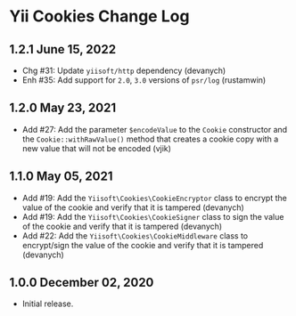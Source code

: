 # Yii Cookies Change Log

## 1.2.1 June 15, 2022

- Chg #31: Update `yiisoft/http` dependency (devanych)
- Enh #35: Add support for `2.0`, `3.0` versions of `psr/log` (rustamwin)

## 1.2.0 May 23, 2021

- Add #27: Add the parameter `$encodeValue` to the `Cookie` constructor and the `Cookie::withRawValue()` method 
  that creates a cookie copy with a new value that will not be encoded (vjik)


## 1.1.0 May 05, 2021

- Add #19: Add the `Yiisoft\Cookies\CookieEncryptor` class to encrypt the value of the cookie and verify that it is tampered (devanych)
- Add #19: Add the `Yiisoft\Cookies\CookieSigner` class to sign the value of the cookie and verify that it is tampered (devanych)
- Add #22: Add the `Yiisoft\Cookies\CookieMiddleware` class to encrypt/sign the value of the cookie and verify that it is tampered (devanych)

## 1.0.0 December 02, 2020

- Initial release.
